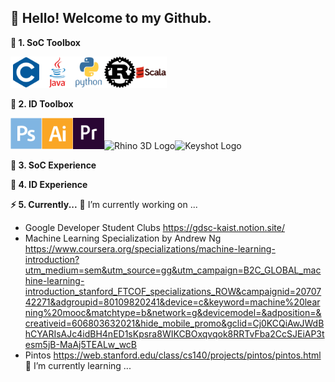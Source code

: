 ## 👋 Hello! Welcome to my Github.

<!--
**hoosong0235/hoosong0235** is a ✨ _special_ ✨ repository because its `README.md` (this file) appears on your GitHub profile.

Here are some ideas to get you started:

- 🔭 I’m currently working on ...
- 🌱 I’m currently learning ...
- 👯 I’m looking to collaborate on ...
- 🤔 I’m looking for help with ...
- 💬 Ask me about ...
- 📫 How to reach me: ...
- 😄 Pronouns: ...
- ⚡ Fun fact: ...
-->

**🧰 1. SoC Toolbox**

<img src="https://github.com/devicons/devicon/blob/master/icons/c/c-plain.svg" alt="C Logo" width="50" height="50"/><img src="https://github.com/devicons/devicon/blob/master/icons/java/java-original-wordmark.svg" alt="Java Logo" width="50" height="50"/><img src="https://github.com/devicons/devicon/blob/master/icons/python/python-original-wordmark.svg" alt="Python Logo" width="50" height="50"/><img src="https://github.com/devicons/devicon/blob/master/icons/rust/rust-plain.svg" alt="Rust Logo" width="50" height="50"/><img src="https://github.com/devicons/devicon/blob/master/icons/scala/scala-original-wordmark.svg" alt="Scala Logo" width="50" height="50"/>

**🧰 2. ID Toolbox**

<img src="https://github.com/devicons/devicon/blob/master/icons/photoshop/photoshop-plain.svg" alt="Photoshop Logo" width="50" height="50"/><img src="https://github.com/devicons/devicon/blob/master/icons/illustrator/illustrator-plain.svg" alt="Illustrator Logo" width="50" height="50"/><img src="https://github.com/devicons/devicon/blob/master/icons/premierepro/premierepro-plain.svg" alt="Premiere Pro" width="50" height="50"/><img src="https://upload.wikimedia.org/wikipedia/en/thumb/d/d0/Rhinoceros3d-logo.png/180px-Rhinoceros3d-logo.png" alt="Rhino 3D Logo" width="50" height="50"/><img src="https://www.keyshot.com/wp-content/uploads/2018/10/keyshot-icon-256.png" alt="Keyshot Logo" width="50" height="50"/>

**📘 3. SoC Experience**

**📘 4. ID Experience**

**⚡ 5. Currently...**
🔭 I’m currently working on ...
- Google Developer Student Clubs https://gdsc-kaist.notion.site/
- Machine Learning Specialization by Andrew Ng https://www.coursera.org/specializations/machine-learning-introduction?utm_medium=sem&utm_source=gg&utm_campaign=B2C_GLOBAL_machine-learning-introduction_stanford_FTCOF_specializations_ROW&campaignid=2070742271&adgroupid=80109820241&device=c&keyword=machine%20learning%20mooc&matchtype=b&network=g&devicemodel=&adposition=&creativeid=606803632021&hide_mobile_promo&gclid=Cj0KCQiAwJWdBhCYARIsAJc4idBH4nED1sKpsra8WIKCBOxqvqok8RRTvFba2CcSJEiAP3tesm5jB-MaAj5TEALw_wcB
- Pintos https://web.stanford.edu/class/cs140/projects/pintos/pintos.html
🌱 I’m currently learning ...
